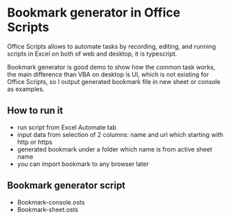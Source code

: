 # Bookmark generator in Office Scripts

Office Scripts allows to automate tasks by recording, editing, and running scripts in Excel on both of web and desktop, it is typescript.

Bookmark generator is good demo to show how the common task works, the main difference than VBA on desktop is UI, which is not existing for Office Scripts, so I output generated bookmark file in new sheet or console as examples.

## How to run it 
- run script from Excel Automate tab 
- input data from selection of 2 columns: name and url which starting with http or https
- generated bookmark under a folder which name is from active sheet name
- you can import bookmark to any browser later
  
## Bookmark generator script
- Bookmark-console.osts
- Bookmark-sheet.osts 


